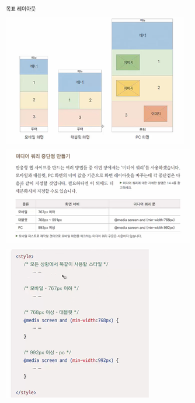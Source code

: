 목표 레이아웃 

![image-20200522094029670](images/image-20200522094029670.png)



![image-20200522094044291](images/image-20200522094044291.png)

![image-20200522094137660](images/image-20200522094137660.png)



